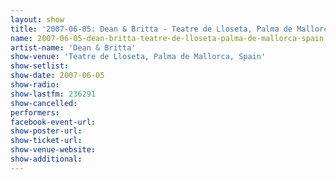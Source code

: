 ```yaml
---
layout: show
title: '2007-06-05: Dean & Britta - Teatre de Lloseta, Palma de Mallorca, Spain'
name: 2007-06-05-dean-britta-teatre-de-lloseta-palma-de-mallorca-spain
artist-name: 'Dean & Britta'
show-venue: 'Teatre de Lloseta, Palma de Mallorca, Spain'
show-setlist: 
show-date: 2007-06-05
show-radio: 
show-lastfm: 236291
show-cancelled: 
performers: 
facebook-event-url: 
show-poster-url: 
show-ticket-url: 
show-venue-website: 
show-additional: 
---
```


